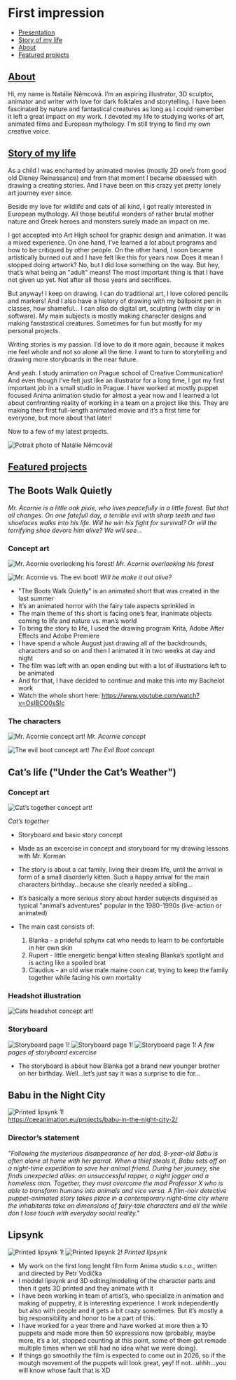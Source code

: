 # First impression

- [Presentation](Presentation.md)
- [Story of my life](Story_of_my_life.md)
- [About](About.md)
- [Featured projects](FeaturedProjects.md)

## [About](About.md)

Hi, my name is Natálie Němcová. 
I’m an aspiring illustrator, 3D sculptor, animator and writer with love for dark folktales and storytelling. 
I have been fascinated by nature and fantastical creatures as long as I could remember it left a great impact on my work. 
I devoted my life to studying works of art, animated films and European mythology. 
I’m still trying to find my own creative voice. 

## [Story of my life](Story_of_my_life.md)

As a child I was enchanted by animated movies (mostly 2D one’s from good old Disney Reinassance) and from that moment I became obsessed with drawing a creating stories. And I have been on this crazy yet pretty lonely art journey ever since. 

Beside my love for wildlife and cats of all kind, I got really interested in European mythology. All those beutiful wonders of rather brutal mother nature and Greek heroes and monsters surely made an impact on me. 

I got accepted into Art High school for graphic design and animation. It was a mixed experience. On one hand, I’ve learned a lot about programs and how to be critiqued by other people. On the other hand, I soon became artistically burned out and I have felt like this for years now. Does it mean I stopped doing artwork? No, but I did lose something on the way. But hey, that’s what being an "adult" means! The most important thing is that I have not given up yet. Not after all those years and secrifices. 

But anyway! I keep on drawing. I can do traditional art, I love colored pencils and markers! And I also have a history of drawing with my ballpoint pen in classes, how shameful... I can also do digital art, sculpting (with clay or in software). My main subjects is mostly making character designs and making fanstastical creatures. Sometimes for fun but mostly for my personal projects. 

Writing stories is my passion. I’d love to do it more again, because it makes me feel whole and not so alone all the time. I want to turn to storytelling and drawing more storyboards in the near future. 

And yeah. I study animation on Prague school of Creative Communication! And even though I’ve felt just like an illustrator for a long time, I got my first important job in a small studio in Prague. I have worked at mostly puppet focused Anima animation studio for almost a year now and I learned a lot about confronting reality of working in a team on a project like this. They are making their first full-length animated movie and it’s a first time for everyone, but more about that later! 

Now to a few of my latest projects. 

 ![Potrait photo of Natálie Němcová!](Photos/potrait_photo.jpg)


## [Featured projects](FeaturedProjects.md) 

## The Boots Walk Quietly

_Mr. Acornie is a little oak pixie, who lives peacefully in a little forest. But that all changes. On one fatefull day, a terrible evil with sharp teeth and two shoelaces walks into his life. Will he win his fight for survival? Or will the terrifying shoe devore him alive? We will see…_

### Concept art

![Mr. Acornie overlooking his forest!](shot_1_concept.jpg) 
_Mr. Acornie overlooking his forest_

![Mr. Acornie vs. The evi boot!](Photos/18_shot_fightscene.png) 
_Will he make it out alive?_

- "The Boots Walk Quietly" is an animated short that was created in the last summer
- It’s an animated horror with the fairy tale aspects sprinkled in
- The main theme of this short is facing one’s fear, inanimate objects coming to life and nature vs. man’s world 
- To bring the story to life, I used the drawing program Krita, Adobe After Effects and Adobe Premiere
- I have spend a whole August just drawing all of the backdrounds, characters and so on and then I animated it in two weeks at day and night 
- The film was left with an open ending but with a lot of illustrations left to be animated
- And for that, I have decided to continue and make this into my Bachelot work
- Watch the whole short here: https://www.youtube.com/watch?v=OsIBCO0sSIc

 ### The characters

 ![Mr. Acornie concept art!](Photos/pan_zaloudek_loutka_02.PNG)
 _Mr. Acornie concept_ 

 ![The evil boot concept art!](Photos/boot_concept_art.jpg)
_The Evil Boot concept_

## Cat’s life ("Under the Cat’s Weather")

### Concept art
![Cat’s together concept art!](Photos/cats_together.jpg)

_Cat’s together_

- Storyboard and basic story concept
- Made as an excercise in concept and storyboard for my drawing lessons with Mr. Korman 
- The story is about a cat family, living their dream life, until the arrival in form of a small disorderly kitten. Such a happy arrival for the main characters birthday...because she clearly needed a sibling...  
- It’s basically a more serious story about harder subjects disguised as typical "animal’s adventures" popular in the 1980-1990s (live-action or animated)
  
- The main cast consists of:
  1. Blanka - a prideful sphynx cat who needs to learn to be confortable in her own skin
  2. Rupert - little energetic bengal kitten stealing Blanka’s spotlight and is acting like a spoiled brat
  3. Claudius - an old wise male maine coon cat, trying to keep the family together while facing his own mortality
 
### Headshot illustration
![Cats headshot concept art!](Photos/cats_headshot.png)

### Storyboard 
![Storyboard page 1!](Photos/storyboard_1.png)
![Storyboard page 1!](Photos/storyboard_2.png)
![Storyboard page 1!](Photos/storyboard_3.png)
_A few pages of storyboard excercise_

- The storyboard is about how Blanka got a brand new younger brother on her birthday. Well...let’s just say it was a surprise to die for... 


## Babu in the Night City 

![Printed lipsynk 1!](Photos/Babu4_web.jpeg)  
https://ceeanimation.eu/projects/babu-in-the-night-city-2/ 

### Director’s statement
_"Following the mysterious disappearance of her dad, 8-year-old Babu is often alone at home with her parrot. When a thief steals it, Babu sets off on a night-time expedition to save her animal friend. During her journey, she finds unexpected allies: an unsuccessful rapper, a night jogger and a homeless man. Together, they must overcome the mad Professor X who is able to transform humans into animals and vice versa. A film-noir detective puppet-animated story takes place in a contemporary night-time city where the inhabitants take on dimensions of fairy-tale characters and all the while don ́t lose touch with everyday social reality."_ 

## Lipsynk

![Printed lipsynk 1!](Photos/lipsynk_1.jpg)
![Printed lipsynk 2!](Photos/lipsynk_2.jpg)
_Printed lipsynk_

- My work on the first long lenght film form Anima studio s.r.o., written and directed by Petr Vodička
- I moddel lipsynk and 3D editing/modeling of the character parts and then it gets 3D printed and they animate with it
- I have been working in team of artist’s, who specialize in animation and making of puppetry, it is interesting experience. I work independently but also with people and it gets a bit crazy sometimes. But it’s mostly a big responsibility and honor to be a part of this.
- I have worked for a year there and have worked at more then a 10 puppets and made more then 50 expressions now (probably, maybe more, it’s a lot, stopped counting at this point, some of them got remade multiple times when we still had no idea what we were doing). 
- If things go smoothily the film is expected to come out in 2026, so if the moutgh movement of the puppets will look great, yey! If not...uhhh...you will know whose fault that is XD 

